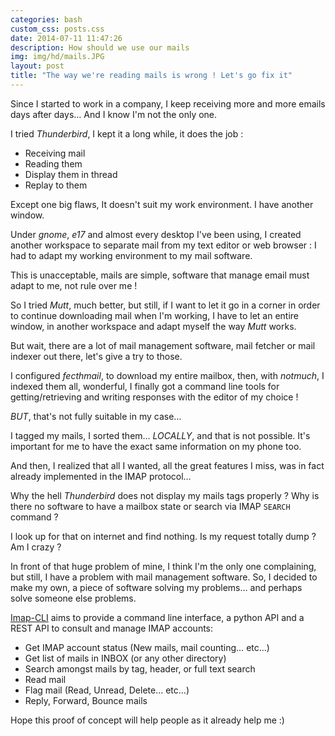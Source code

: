 ```yaml
---
categories: bash
custom_css: posts.css
date: 2014-07-11 11:47:26
description: How should we use our mails
img: img/hd/mails.JPG
layout: post
title: "The way we're reading mails is wrong ! Let's go fix it"
---
```



Since I started to work in a company, I keep receiving more and more emails days after days… And I know I'm not the only
one.

I tried *Thunderbird*, I kept it a long while, it does the job :

* Receiving mail
* Reading them
* Display them in thread
* Replay to them

Except one big flaws, It doesn't suit my work environment. I have another window.

Under *gnome*, *e17* and almost every desktop I've been using, I created another workspace to separate mail from my text
editor or web browser : I had to adapt my working environment to my mail software.

This is unacceptable, mails are simple, software that manage email must adapt to me, not rule over me !


So I tried *Mutt*, much better, but still, if I want to let it go in a corner in order to continue downloading mail when
I'm working, I have to let an entire window, in another workspace and adapt myself the way *Mutt* works.


But wait, there are a lot of mail management software, mail fetcher or mail indexer out there, let's give a try to
those.

I configured *fecthmail*, to download my entire mailbox, then, with *notmuch*, I indexed them all, wonderful, I finally
got a command line tools for getting/retrieving and writing responses with the editor of my choice !

*BUT*, that's not fully suitable in my case…

I tagged my mails, I sorted them… *LOCALLY*, and that is not possible. It's important for me to have the exact same
information on my phone too.


And then, I realized that all I wanted, all the great features I miss, was in fact already implemented in the IMAP
protocol…

Why the hell *Thunderbird* does not display my mails tags properly ? Why is there no software to have a mailbox state
or search via IMAP `SEARCH` command ?

I look up for that on internet and find nothing. Is my request totally dump ? Am I crazy ?


In front of that huge problem of mine, I think I'm the only one complaining, but still, I have a problem with mail
management software. So, I decided to make my own, a piece of software solving my problems… and perhaps solve someone
else problems.


[Imap-CLI](http://github.com/gentux/imap-cli) aims to provide a command line interface, a python API and a REST API to
consult and manage IMAP accounts:

* Get IMAP account status (New mails, mail counting… etc…)
* Get list of mails in INBOX (or any other directory)
* Search amongst mails by tag, header, or full text search
* Read mail
* Flag mail (Read, Unread, Delete… etc…)
* Reply, Forward, Bounce mails

Hope this proof of concept will help people as it already help me :)
